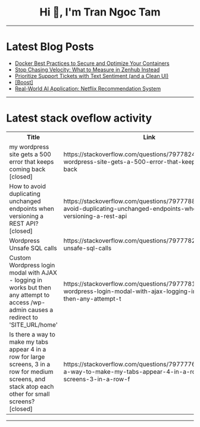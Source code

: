 <h1 align="center">Hi 👋, I'm Tran Ngoc Tam</h1>

---

# Latest Blog Posts 
<!-- BLOG-POST-LIST:START -->
- [Docker Best Practices to Secure and Optimize Your Containers](https://dev.to/protsenko/docker-best-practices-to-secure-and-optimize-your-containers-2e7a)
- [Stop Chasing Velocity: What to Measure in Zenhub Instead](https://dev.to/gsauzande/stop-chasing-velocity-what-to-measure-in-zenhub-instead-1hjf)
- [Prioritize Support Tickets with Text Sentiment &lpar;and a Clean UI&rpar;](https://dev.to/ideradevtools/prioritize-support-tickets-with-text-sentiment-and-a-clean-ui-29mn)
- [[Boost]](https://dev.to/alex_hunter_44f4c9ed6671e/-55de)
- [Real-World AI Application: Netflix Recommendation System](https://dev.to/dksh_71/real-world-ai-application-netflix-recommendation-system-fkg)
<!-- BLOG-POST-LIST:END -->

---

# Latest stack oveflow activity
<table>
  <tr><th>Title</th><th>Link</th></tr>
  <!-- STACKOVERFLOW:START --><tr><td>my wordpress site gets a 500 error that keeps coming back [closed]</td><td>https://stackoverflow.com/questions/79778241/my-wordpress-site-gets-a-500-error-that-keeps-coming-back</td></tr><tr><td>How to avoid duplicating unchanged endpoints when versioning a REST API? [closed]</td><td>https://stackoverflow.com/questions/79777887/how-to-avoid-duplicating-unchanged-endpoints-when-versioning-a-rest-api</td></tr><tr><td>Wordpress Unsafe SQL calls</td><td>https://stackoverflow.com/questions/79777828/wordpress-unsafe-sql-calls</td></tr><tr><td>Custom Wordpress login modal with AJAX - logging in works but then any attempt to access /wp-admin causes a redirect to &#39;SITE_URL/home&#39;</td><td>https://stackoverflow.com/questions/79777812/custom-wordpress-login-modal-with-ajax-logging-in-works-but-then-any-attempt-t</td></tr><tr><td>Is there a way to make my tabs appear 4 in a row for large screens, 3 in a row for medium screens, and stack atop each other for small screens? [closed]</td><td>https://stackoverflow.com/questions/79777769/is-there-a-way-to-make-my-tabs-appear-4-in-a-row-for-large-screens-3-in-a-row-f</td></tr><!-- STACKOVERFLOW:END -->
</table>

---


